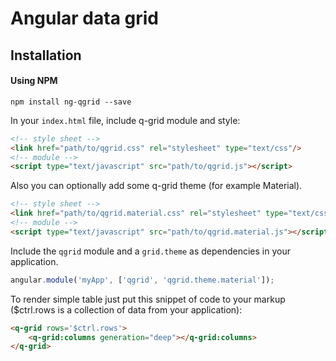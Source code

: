 # Angular data grid

## Installation

#### Using NPM

```
npm install ng-qgrid --save
```

In your `index.html` file, include q-grid module and style:

```html
<!-- style sheet -->
<link href="path/to/qgrid.css" rel="stylesheet" type="text/css"/>
<!-- module -->
<script type="text/javascript" src="path/to/qgrid.js"></script>
```

Also you can optionally add some q-grid theme (for example Material).

```html
<!-- style sheet -->
<link href="path/to/qgrid.material.css" rel="stylesheet" type="text/css"/>
<!-- module -->
<script type="text/javascript" src="path/to/qgrid.material.js"></script>
```

Include the `qgrid` module and a `grid.theme` as dependencies in your application.

```javascript
angular.module('myApp', ['qgrid', 'qgrid.theme.material']);
```

To render simple table just put this snippet of code to your markup ($ctrl.rows is a collection of data from your application):

```html
<q-grid rows='$ctrl.rows'>
	<q-grid:columns generation="deep"></q-grid:columns>
</q-grid>

```
